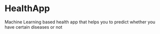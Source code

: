 # HealthApp
Machine Learning based health app that helps you to predict whether you have certain diseases or not
